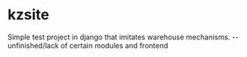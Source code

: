 # kzsite
Simple test project in django that imitates warehouse mechanisms. --unfinished/lack of certain modules and frontend
